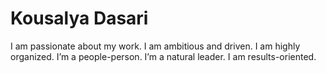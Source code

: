 # Kousalya Dasari

I am passionate about my work.
I am ambitious and driven.
I am highly organized.
I’m a people-person.
I’m a natural leader.
I am results-oriented.